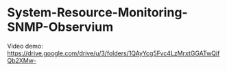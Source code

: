 # System-Resource-Monitoring-SNMP-Observium

Video demo: https://drive.google.com/drive/u/3/folders/1QAyYcg5Fvc4LzMrxtGGATwQifQb2XMw-
